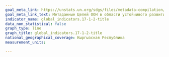 ```yaml
---
goal_meta_link: https://unstats.un.org/sdgs/files/metadata-compilation/Metadata-Goal-17.pdf
goal_meta_link_text: Метаданные Целей ООН в области устойчивого развития (PDF, 469 КБ)
indicator_name: global_indicators.17-1-2-title
data_non_statistical: false
graph_type: line
graph_title: global_indicators.17-1-2-title
national_geographical_coverage: Кыргызская Республика
measurement_units: 

---
```

